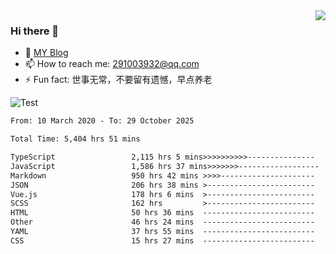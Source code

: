 <img align='right' src='https://github-readme-stats.vercel.app/api?username=niaogege&show_icons=true&theme=radical'/>

### Hi there 👋

- 🌱 [MY Blog](https://bythewayer.com/)
- 📫 How to reach me: 291003932@qq.com
- ⚡ Fun fact:  世事无常，不要留有遗憾，早点养老

![Test](https://github-readme-stats.vercel.app/api/top-langs/?username=niaogege&layout=compact)

<!--START_SECTION:waka-->

```txt
From: 10 March 2020 - To: 29 October 2025

Total Time: 5,404 hrs 51 mins

TypeScript                 2,115 hrs 5 mins>>>>>>>>>>---------------   39.13 %
JavaScript                 1,586 hrs 37 mins>>>>>>>------------------   29.36 %
Markdown                   950 hrs 42 mins >>>>---------------------   17.59 %
JSON                       206 hrs 38 mins >------------------------   03.82 %
Vue.js                     178 hrs 6 mins  >------------------------   03.30 %
SCSS                       162 hrs         >------------------------   03.00 %
HTML                       50 hrs 36 mins  -------------------------   00.94 %
Other                      46 hrs 24 mins  -------------------------   00.86 %
YAML                       37 hrs 55 mins  -------------------------   00.70 %
CSS                        15 hrs 27 mins  -------------------------   00.29 %
```

<!--END_SECTION:waka-->
